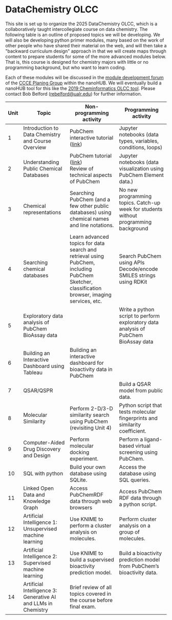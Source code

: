 # DataChemistry OLCC
This site is set up to organize the 2025 DataChemistry OLCC, which is a collaboratively taught intercollegiate course on data chemistry. The following table is an outline of proposed topics we will be developing. We will also be developing python primer modules, many based on the work of other people who have shared their material on the web, and will then take a "backward curriculum design" approach in that we will create maps through content to prepare students for some of the more advanced modules below. That is, this course is designed for chemistry majors with little or no programming background, but who want to learn coding.

Each of these modules will be discussed in the [module development forum](https://nanohub.org/groups/ccce) of the [CCCE Planing Group](https://nanohub.org/groups/ccce) within the nanoHUB. We will eventually build a nanoHUB tool for this like the [2019 Cheminformatics OLCC tool](https://nanohub.org/tools/cheminf2019olcc). Please contact Bob Belford (rebelford@ualr.edu) for further information.  


| Unit | Topic                                          | Non-programming activity                                                                                                                                   | Programming activity                                                                                      |
|------|------------------------------------------------|-----------------------------------------------------------------------------------------------------------------------------------------------------------|----------------------------------------------------------------------------------------------------------|
| 1    | Introduction to Data Chemistry and Course Overview | PubChem interactive tutorial ([link](https://www.nlm.nih.gov/oet/ed/pubchem/tutorial/index.html))                                                          | Jupyter notebooks (data types, variables, conditions, loops)                                              |
| 2    | Understanding Public Chemical Databases         | PubChem tutorial ([link](https://doi.org/10.1002/cpz1.217)) <br> Review of technical aspects of PubChem                                                   | Jupyter notebooks (data visualization using PubChem Element data.)                                        |
| 3    | Chemical representations                       | Searching PubChem (and a few other public databases) using chemical names and line notations.                                                             | No new programming topics. Catch-up week for students without programming background                      |
| 4    | Searching chemical databases                   | Learn advanced topics for data search and retrieval using PubChem, including PubChem Sketcher, classification browser, imaging services, etc.              | Search PubChem using APIs <br> Decode/encode SMILES strings using RDKit                                   |
| 5    | Exploratory data analysis of PubChem BioAssay data |                                                                                                                                                           | Write a python script to perform exploratory data analysis of PubChem BioAssay data                       |
| 6    | Building an Interactive Dashboard using Tableau | Building an interactive dashboard for bioactivity data in PubChem                                                                                          |                                                                                                          |
| 7    | QSAR/QSPR                                      |                                                                                                                                                           | Build a QSAR model from public data.                                                                     |
| 8    | Molecular Similarity                           | Perform 2-D/3-D similarity search using PubChem (revisiting Unit 4)                                                                                       | Python script that tests molecular fingerprints and similarity coefficient.                               |
| 9    | Computer-Aided Drug Discovery and Design       | Perform molecular docking experiment.                                                                                                                      | Perform a ligand-based virtual screening using PubChem.                                                  |
| 10   | SQL with python                                | Build your own database using SQLite.                                                                                                                      | Access the database using SQL queries.                                                                   |
| 11   | Linked Open Data and Knowledge Graph           | Access PubChemRDF data through web browsers                                                                                                                | Access PubChem RDF data through a python script.                                                         |
| 12   | Artificial Intelligence 1: Unsupervised machine learning | Use KNIME to perform a cluster analysis on molecules.                                                                                                     | Perform cluster analysis on a group of molecules.                                                        |
| 13   | Artificial Intelligence 2: Supervised machine learning | Use KNIME to build a supervised bioactivity prediction model.                                                                                             | Build a bioactivity prediction model from PubChem’s bioactivity data.                                    |
| 14   | Artificial Intelligence 3: Generative AI and LLMs in Chemistry | Brief review of all topics covered in the course before final exam.                                                                                        |                                                                                                          |

